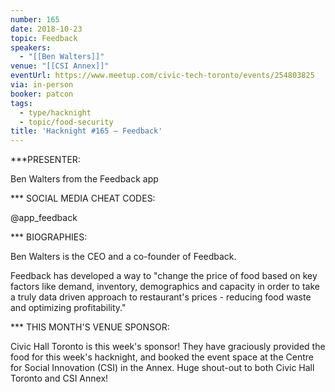 ```yaml
---
number: 165
date: 2018-10-23
topic: Feedback
speakers:
  - "[[Ben Walters]]"
venue: "[[CSI Annex]]"
eventUrl: https://www.meetup.com/civic-tech-toronto/events/254803825
via: in-person
booker: patcon
tags:
  - type/hacknight
  - topic/food-security
title: 'Hacknight #165 – Feedback'
---
```


***PRESENTER:

Ben Walters from the Feedback app

*** SOCIAL MEDIA CHEAT CODES:

@app_feedback

*** BIOGRAPHIES:

Ben Walters is the CEO and a co-founder of Feedback.

Feedback has developed a way to "change the price of food based on key factors like demand, inventory, demographics and capacity in order to take a truly data driven approach to restaurant's prices - reducing food waste and optimizing profitability."

*** THIS MONTH'S VENUE SPONSOR:

Civic Hall Toronto is this week's sponsor! They have graciously provided the food for this week's hacknight, and booked the event space at the Centre for Social Innovation (CSI) in the Annex. Huge shout-out to both Civic Hall Toronto and CSI Annex!
